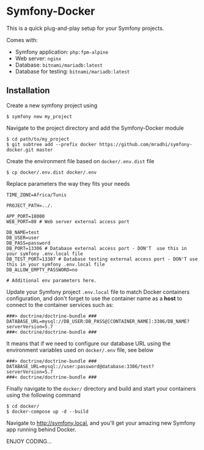 # Symfony-Docker

This is a quick plug-and-play setup for your Symfony projects.

Comes with:
* Symfony application: `php:fpm-alpine`
* Web server: `nginx`
* Database: `bitnami/mariadb:latest`
* Database for testing: `bitnami/mariadb:latest`

## Installation

Create a new symfony project using

```shell script
$ symfony new my_project
```

Navigate to the project directory and add the Symfony-Docker module

```shell script
$ cd path/to/my_project
$ git subtree add --prefix docker https://github.com/mradhi/symfony-docker.git master
```

Create the environment file based on `docker/.env.dist` file

```shell script
$ cp docker/.env.dist docker/.env
```

Replace parameters the way they fits your needs

```dotenv
TIME_ZONE=Africa/Tunis

PROJECT_PATH=../.

APP_PORT=18000
WEB_PORT=80 # Web server external access port

DB_NAME=test
DB_USER=user
DB_PASS=password
DB_PORT=13306 # Database external access port - DON'T  use this in your symfony .env.local file
DB_TEST_PORT=13307 # Database testing external access port - DON'T use this in your symfony .env.local file
DB_ALLOW_EMPTY_PASSWORD=no

# Additional env parameters here.
```

Update your Symfony project `.env.local` file to match Docker containers configuration, and don't forget 
to use the container name as a **host** to connect to the container services such as:

```dotenv
###> doctrine/doctrine-bundle ###
DATABASE_URL=mysql://DB_USER:DB_PASS@[CONTAINER_NAME]:3306/DB_NAME?serverVersion=5.7
###< doctrine/doctrine-bundle ###
```

It means that if we need to configure our database URL using the environment 
variables used on `docker/.env` file, see below

```dotenv
###> doctrine/doctrine-bundle ###
DATABASE_URL=mysql://user:password@database:3306/test?serverVersion=5.7
###< doctrine/doctrine-bundle ###
```

Finally navigate to the `docker/` directory and build and start your containers 
using the following command

```shell script
$ cd docker/
$ docker-compose up -d --build
```

Navigate to http://symfony.local, and you'll get your amazing new Symfony app running behind Docker.

ENJOY CODING...
